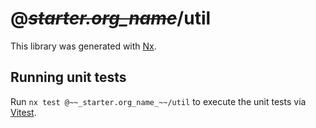 # @~~_starter.org_name_~~/util

This library was generated with [Nx](https://nx.dev).

## Running unit tests

Run `nx test @~~_starter.org_name_~~/util` to execute the unit tests via [Vitest](https://vitest.dev/).
